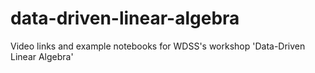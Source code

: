 # data-driven-linear-algebra
Video links and example notebooks for WDSS's workshop 'Data-Driven Linear Algebra'
